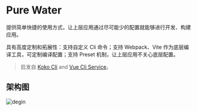 # Pure Water

提供简单快捷的使用方式，让上层应用通过尽可能少的配置就能够进行开发、构建应用。

具有高度定制和拓展性：支持自定义 Cli 命令；支持 Webpack、Vite 作为底层编译工具，可定制编译配置；支持 Preset 机制，让上层应用不关心底层配置。

> 启发自 [Koko Cli](https://www.npmjs.com/package/@kokojs/cli) and [Vue Cli Service](https://cli.vuejs.org/guide/cli-service.html)。

## 架构图

![degin](/imgs/design.jpg)
